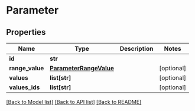 # Parameter

## Properties
Name | Type | Description | Notes
------------ | ------------- | ------------- | -------------
**id** | **str** |  | 
**range_value** | [**ParameterRangeValue**](ParameterRangeValue.md) |  | [optional] 
**values** | **list[str]** |  | [optional] 
**values_ids** | **list[str]** |  | [optional] 

[[Back to Model list]](../README.md#documentation-for-models) [[Back to API list]](../README.md#documentation-for-api-endpoints) [[Back to README]](../README.md)


